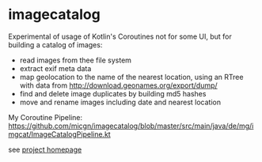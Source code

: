 # imagecatalog

Experimental of usage of Kotlin's Coroutines not for some UI, but for building a catalog of images:
* read images from thee file system
* extract exif meta data
* map geolocation to the name of the nearest location, using an RTree with data from http://download.geonames.org/export/dump/
* find and delete image duplicates by building md5 hashes
* move and rename images including date and nearest location

My Coroutine Pipeline: https://github.com/micgn/imagecatalog/blob/master/src/main/java/de/mg/imgcat/ImageCatalogPipeline.kt

see <a href="http://michaelgnatz.de/image_catalog.html">project homepage</a>

